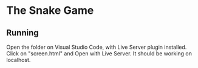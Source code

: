 # The Snake Game

## Running
Open the folder on Visual Studio Code, with Live Server plugin installed.
Click on "screen.html" and Open with Live Server.
It should be working on localhost.